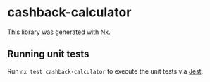 # cashback-calculator

This library was generated with [Nx](https://nx.dev).

## Running unit tests

Run `nx test cashback-calculator` to execute the unit tests via [Jest](https://jestjs.io).
